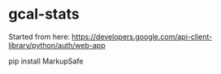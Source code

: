 # gcal-stats

Started from here:
https://developers.google.com/api-client-library/python/auth/web-app


pip install MarkupSafe